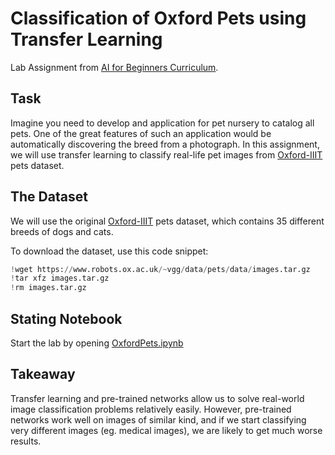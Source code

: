 # Classification of Oxford Pets using Transfer Learning

Lab Assignment from [AI for Beginners Curriculum](https://github.com/microsoft/ai-for-beginners).

## Task

Imagine you need to develop and application for pet nursery to catalog all pets. One of the great features of such an application would be automatically discovering the breed from a photograph. In this assignment, we will use transfer learning to classify real-life pet images from [Oxford-IIIT](https://www.robots.ox.ac.uk/~vgg/data/pets/) pets dataset.

## The Dataset

We will use the original [Oxford-IIIT](https://www.robots.ox.ac.uk/~vgg/data/pets/) pets dataset, which contains 35 different breeds of dogs and cats.

To download the dataset, use this code snippet:

```python
!wget https://www.robots.ox.ac.uk/~vgg/data/pets/data/images.tar.gz
!tar xfz images.tar.gz
!rm images.tar.gz
```

## Stating Notebook

Start the lab by opening [OxfordPets.ipynb](OxfordPets.ipynb)

## Takeaway

Transfer learning and pre-trained networks allow us to solve real-world image classification problems relatively easily. However, pre-trained networks work well on images of similar kind, and if we start classifying very different images (eg. medical images), we are likely to get much worse results.
